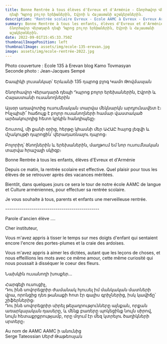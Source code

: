 ```yaml
---
title: Bonne Rentrée à tous élèves d'Evreux et d'Arménie - Շնորհավոր Վերադարձ
  դեպի Դպրոց բոլոր երեխաներին, Էվրոի և Հայաստանի աշակերտներին.
description: "Rentrée scolaire Evreux - Ecole AAMC à Evreux - Evreux Arménie "
summary: Bonne Rentrée à tous les enfants, élèves d'Evreux et d'Arménie -
  Շնորհավոր Վերադարձ դեպի Դպրոց բոլոր երեխաներին, Էվրոի և Հայաստանի
  աշակերտներին.
date: 2022-09-01T15:45:33.750Z
thumbnailImagePosition: left
thumbnailImage: assets/img/ecole-135-erevan.jpg
image: assets/img/ecole-rentrée-2022.jpg
---
```

Photo couverture : Ecole 135 à Erevan blog Kamo Tovmasyan\
Seconde photo : Jean-Jacques Sempé \
\
Շապիկի լուսանկար՝ Երևանի 135 դպրոց բլոգ Կամո Թովմասյան\
\
Շնորհավոր Վերադարձ դեպի Դպրոց բոլոր երեխաներին, Էվրոի և Հայաստանի ուսանողներին\
\
Այսօր առավոտից ուսումնական տարվա մեկնարկն արդյունավետ է։ Ինչպիսի՜ հաճույք է բոլոր ուսանողների համար վաստակած արձակուրդից հետո կրկին հանդիպելը։\
\
Շուտով, մի քանի օրից, հերթը կհասնի մեր ԱՀԱԸ հայոց լեզվի և մշակույթի դպրոցին՝ վերադառնալու դպրոց։\
\
Բոլորիդ՝ ծնողներին և երեխաներին, մաղթում եմ նոր ուսումնական տարվա հրաշալի սկիզբ։

Bonne Rentrée à tous les enfants, élèves d'Evreux et d'Arménie

Depuis ce matin, la rentrée scolaire est effective. Quel plaisir pour tous les élèves de se retrouver après des vacances méritées.

Bientôt, dans quelques jours ce sera le tour de notre école AAMC de langue et Culture arméniennes, pour effectuer sa rentrée scolaire.

Je vous souhaite à tous, parents et enfants une merveilleuse rentrée.

\-----------------------------------------------

Parole d'ancien élève ....

Cher instituteur,

Vous m'avez appris à tisser le temps sur mes doigts d'enfant qui sentaient encore l'encre des portes-plumes et la craie des ardoises.

Vous m'avez appris à aimer les dictées, autant que les leçons de choses, et nous effeillions les mots avec ce même amour, cette même curiosité qui nous poussait à disséquer le coeur des fleurs.\
\
Նախկին ուսանողի խոսքեր...\
\
Հարգելի ուսուցիչ,\
Դու ինձ սովորեցրիր ժամանակ հյուսել իմ մանկական մատների վրա, որոնցից դեռ թանաքի հոտ էր գալիս գրիչներից, իսկ կավիճը՝ շիֆերներից։\
Դու ինձ սովորեցրիր սիրել թելադրությունները այնքան, որքան առարկայական դասերը, և մենք բառերը պոկեցինք նույն սիրով, նույն հետաքրքրությամբ, որը մղում էր մեզ կտրելու ծաղիկների սրտերը։

Au nom de AAMC AAMC ի անունից\
Serge Tateossian Սերժ Թաթեոսյան